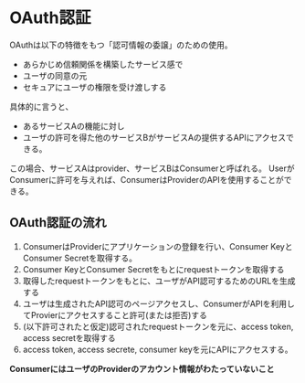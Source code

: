 # OAuth認証
OAuthは以下の特徴をもつ「認可情報の委譲」のための使用。
- あらかじめ信頼関係を構築したサービス感で
- ユーザの同意の元
- セキュアにユーザの権限を受け渡しする

具体的に言うと、
- あるサービスAの機能に対し
- ユーザの許可を得た他のサービスBがサービスAの提供するAPIにアクセスできる。

この場合、サービスAはprovider、サービスBはConsumerと呼ばれる。
UserがConsumerに許可を与えれば、ConsumerはProviderのAPIを使用することができる。

## OAuth認証の流れ
1. ConsumerはProviderにアプリケーションの登録を行い、Consumer KeyとConsumer Secretを取得する。
1. Consumer KeyとConsumer Secretをもとにrequestトークンを取得する
1. 取得したrequestトークンをもとに、ユーザがAPI認可するためのURLを生成する
1. ユーザは生成されたAPI認可のページアクセスし、ConsumerがAPIを利用してProvierにアクセスすること許可(または拒否)する
1. (以下許可されたと仮定)認可されたrequestトークンを元に、access token, access secretを取得する
1. access token, access secrete, consumer keyを元にAPIにアクセスする。

**ConsumerにはユーザのProviderのアカウント情報がわたっていないこと**
